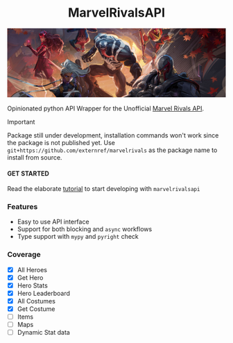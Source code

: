 <div align="center">
    
# MarvelRivalsAPI

</div>


![Banner Image](docs/assets/banner.jpeg )

Opinionated python API Wrapper for the Unofficial [Marvel Rivals API](https://marvelrivalsapi.com).

> [!IMPORTANT]  
> Package still under development, installation commands won't work since the package is not published yet. 
Use `git+https://github.com/externref/marvelrivals` as the package name to install from source.

#### GET STARTED
Read the elaborate [tutorial](docs/tutorial.md) to start developing with `marvelrivalsapi`

### Features
 
* Easy to use API interface
* Support for both blocking and `async` workflows
* Type support with `mypy` and `pyright` check

### Coverage
- [x] All Heroes
- [x] Get Hero
- [x] Hero Stats
- [x] Hero Leaderboard
- [x] All Costumes
- [x] Get Costume
- [ ] Items
- [ ] Maps
- [ ] Dynamic Stat data
